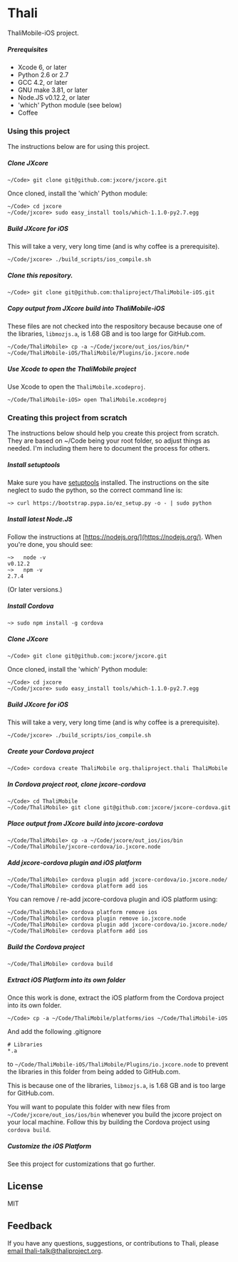# Thali
ThaliMobile-iOS project.

##### Prerequisites
* Xcode 6, or later
* Python 2.6 or 2.7
* GCC 4.2, or later
* GNU make 3.81, or later
* Node.JS v0.12.2, or later
* 'which' Python module (see below)
* Coffee

### Using this project
The instructions below are for using this project.

##### Clone JXcore
```
~/Code> git clone git@github.com:jxcore/jxcore.git
```
Once cloned, install the 'which' Python module:
```
~/Code> cd jxcore
~/Code/jxcore> sudo easy_install tools/which-1.1.0-py2.7.egg
```

##### Build JXcore for iOS
This will take a very, very long time (and is why coffee is a prerequisite).     
```
~/Code/jxcore> ./build_scripts/ios_compile.sh
```

##### Clone this repository.
```
~/Code> git clone git@github.com:thaliproject/ThaliMobile-iOS.git
```

##### Copy output from JXcore build into ThaliMobile-iOS
These files are not checked into the respository because because one of the libraries, `libmozjs.a`, is 1.68 GB and is too large for GitHub.com.
```
~/Code/ThaliMobile> cp -a ~/Code/jxcore/out_ios/ios/bin/* ~/Code/ThaliMobile-iOS/ThaliMobile/Plugins/io.jxcore.node 
```

##### Use Xcode to open the ThaliMobile project
Use Xcode to open the `ThaliMobile.xcodeproj`.
```
~/Code/ThaliMobile-iOS> open ThaliMobile.xcodeproj
```

### Creating this project from scratch
The instructions below should help you create this project from scratch. They are based 
on ~/Code being your root folder, so adjust things as needed. I'm including them here to
document the process for others. 

##### Install setuptools
Make sure you have [setuptools](https://pypi.python.org/pypi/setuptools) installed. The 
instructions on the site neglect to sudo the python, so the correct command line is:
```
~> curl https://bootstrap.pypa.io/ez_setup.py -o - | sudo python
```

##### Install latest Node.JS
Follow the instructions at [https://nodejs.org/](https://nodejs.org/). When you're done, you should see:
```
~>   node -v
v0.12.2
~>   npm -v
2.7.4
```
(Or later versions.)

##### Install Cordova
```
~> sudo npm install -g cordova
```

##### Clone JXcore
```
~/Code> git clone git@github.com:jxcore/jxcore.git
```
Once cloned, install the 'which' Python module:
```
~/Code> cd jxcore
~/Code/jxcore> sudo easy_install tools/which-1.1.0-py2.7.egg
```

##### Build JXcore for iOS
This will take a very, very long time (and is why coffee is a prerequisite).     
```
~/Code/jxcore> ./build_scripts/ios_compile.sh
```

##### Create your Cordova project
```
~/Code> cordova create ThaliMobile org.thaliproject.thali ThaliMobile
```

##### In Cordova project root, clone jxcore-cordova
```
~/Code> cd ThaliMobile
~/Code/ThaliMobile> git clone git@github.com:jxcore/jxcore-cordova.git
```

##### Place output from JXcore build into jxcore-cordova
```
~/Code/ThaliMobile> cp -a ~/Code/jxcore/out_ios/ios/bin ~/Code/ThaliMobile/jxcore-cordova/io.jxcore.node
```

##### Add jxcore-cordova plugin and iOS platform
```
~/Code/ThaliMobile> cordova plugin add jxcore-cordova/io.jxcore.node/
~/Code/ThaliMobile> cordova platform add ios
```
You can remove / re-add jxcore-cordova plugin and iOS platform using:
```
~/Code/ThaliMobile> cordova platform remove ios
~/Code/ThaliMobile> cordova plugin remove io.jxcore.node
~/Code/ThaliMobile> cordova plugin add jxcore-cordova/io.jxcore.node/
~/Code/ThaliMobile> cordova platform add ios
```

##### Build the Cordova project
```
~/Code/ThaliMobile> cordova build
```

##### Extract iOS Platform into its own folder
Once this work is done, extract the iOS platform from the Cordova project into its own folder.
```
~/Code> cp -a ~/Code/ThaliMobile/platforms/ios ~/Code/ThaliMobile-iOS
```

And add the following .gitignore
```
# Libraries
*.a
```

to `~/Code/ThaliMobile-iOS/ThaliMobile/Plugins/io.jxcore.node` to prevent the libraries in this folder from being added to GitHub.com.

This is because one of the libraries, `libmozjs.a`, is 1.68 GB and is too large for GitHub.com.

You will want to populate this folder with new files from `~/Code/jxcore/out_ios/ios/bin` whenever you build the jxcore project on your
local machine. Follow this by building the Cordova project using `cordova build`.

##### Customize the iOS Platform
See this project for customizations that go further. 

License
-------
MIT

Feedback
--------
If you have any questions, suggestions, or contributions to Thali, please [email thali-talk@thaliproject.org](mailto:thali-talk@thaliproject.org).